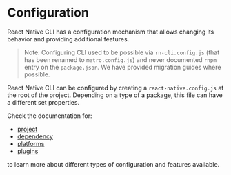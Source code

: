 # Configuration

React Native CLI has a configuration mechanism that allows changing its behavior and providing additional features.

> Note: Configuring CLI used to be possible via `rn-cli.config.js` (that has been renamed to `metro.config.js`) and never documented `rnpm` entry on the `package.json`. We have provided migration guides where possible.

React Native CLI can be configured by creating a `react-native.config.js` at the root of the project. Depending on a type of a package, this file can have a different set properties.

Check the documentation for:
- [project](./project.md)
- [dependency](./dependency.md)
- [platforms](./platforms.md)
- [plugins](./plugins.md)

to learn more about different types of configuration and features available.
